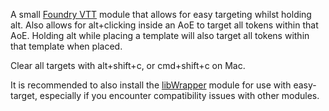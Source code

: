 A small [Foundry VTT](http://foundryvtt.com/) module that allows for easy targeting whilst holding alt. Also allows for alt+clicking inside an AoE to target all tokens within that AoE. Holding alt while placing a template will also target all tokens within that template when placed.

Clear all targets with alt+shift+c, or cmd+shift+c on Mac.

It is recommended to also install the [libWrapper](https://foundryvtt.com/packages/lib-wrapper/) module for use with easy-target, especially if you encounter compatibility issues with other modules.
